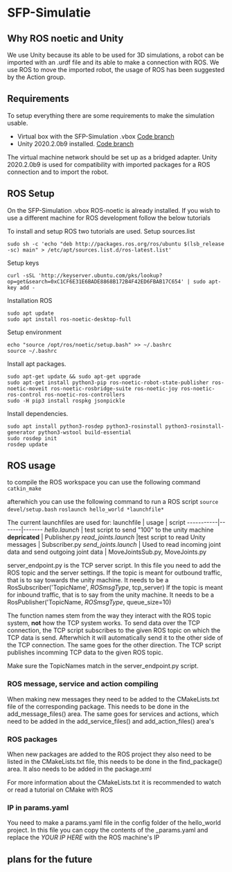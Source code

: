 # SFP-Simulatie

## Why ROS noetic and Unity
We use Unity because its able to be used for 3D simulations, a robot can be imported with an .urdf file and its able to make a connection with ROS. We use ROS to move the imported robot, the usage of ROS has been suggested by the Action group.


## Requirements
To setup everything there are some requirements to make the simulation usable.
* Virtual box with the SFP-Simulation .vbox 			[Code branch](https://github.com/SmartFarmingPeren/SFP-Simulatie/tree/ROS-Sim)
* Unity 2020.2.0b9 installed.							[Code branch](https://github.com/SmartFarmingPeren/SFP-Simulatie/tree/Unity-Sim)

The virtual machine network should be set up as a bridged adapter.
Unity 2020.2.0b9 is used for compatibility with imported packages for a ROS connection and to import the robot.

## ROS Setup
On the SFP-Simulation .vbox ROS-noetic is already installed.
If you wish to use a different machine for ROS development follow the below tutorials

To install and setup ROS two tutorials are used.
Setup sources.list
```
sudo sh -c 'echo "deb http://packages.ros.org/ros/ubuntu $(lsb_release -sc) main" > /etc/apt/sources.list.d/ros-latest.list'
```

Setup keys
```
curl -sSL 'http://keyserver.ubuntu.com/pks/lookup?op=get&search=0xC1CF6E31E6BADE8868B172B4F42ED6FBAB17C654' | sudo apt-key add -
```

Installation ROS
```
sudo apt update
sudo apt install ros-noetic-desktop-full
```

Setup environment
```
echo "source /opt/ros/noetic/setup.bash" >> ~/.bashrc
source ~/.bashrc
```

Install apt packages.
```
sudo apt-get update && sudo apt-get upgrade
sudo apt-get install python3-pip ros-noetic-robot-state-publisher ros-noetic-moveit ros-noetic-rosbridge-suite ros-noetic-joy ros-noetic-ros-control ros-noetic-ros-controllers
sudo -H pip3 install rospkg jsonpickle
```

Install dependencies.
```
sudo apt install python3-rosdep python3-rosinstall python3-rosinstall-generator python3-wstool build-essential
sudo rosdep init
rosdep update
```

## ROS usage

to compile the ROS workspace you can use the following command
```catkin_make```

afterwhich you can use the following command to run a ROS script
```source devel/setup.bash```
```roslaunch hello_world *launchfile*```

The current launchfiles are used for:
launchfile | usage | script 
-----------|-------|-------
*hello.launch* | test script to send "100" to the unity machine **depricated** | Publisher.py
*read_joints.launch* |test script to read Unity messages | Subscriber.py
*send_joints.launch* | Used to read incoming joint data and send outgoing joint data | MoveJointsSub.py, MoveJoints.py

server_endpoint.py is the TCP server script. In this file you need to add the ROS topic and the server settings.
If the topic is meant for outbound traffic, that is to say towards the unity machine. It needs to be a RosSubscriber('TopicName', *ROSmsgType*, tcp_server)
If the topic is meant for inbound traffic, that is to say from the unity machine. It needs to be a RosPublisher('TopicName, *ROSmsgType*, queue_size=10)

The function names stem from the way they interact with the ROS topic system, **not** how the TCP system works. To send data over the TCP connection, the TCP script subscribes to the given ROS topic on which the TCP data is send. Afterwhich it will automatically send it to the other side of the TCP connection.
The same goes for the other direction. The TCP script publishes incomming TCP data to the given ROS topic.

Make sure the TopicNames match in the server_endpoint.py script.

### ROS message, service and action compiling
When making new messages they need to be added to the CMakeLists.txt file of the corresponding package. This needs to be done in the add_message_files() area.
The same goes for services and actions, which need to be added in the add_service_files() and add_action_files() area's

### ROS packages
When new packages are added to the ROS project they also need to be listed in the CMakeLists.txt file, this needs to be done in the find_package() area. It also needs to be added in the package.xml

For more information about the CMakeLists.txt it is recommended to watch or read a tutorial on CMake with ROS

### IP in params.yaml
You need to make a params.yaml file in the config folder of the hello_world project. In this file you can copy the contents of the _params.yaml and replace the *YOUR IP HERE* with the ROS machine's IP

## plans for the future
